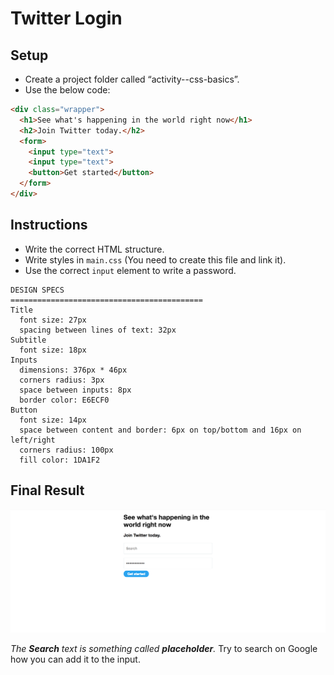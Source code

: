 # Twitter Login

## Setup

- Create a project folder called “activity--css-basics”.
- Use the below code:

```html
<div class="wrapper">
  <h1>See what's happening in the world right now</h1>
  <h2>Join Twitter today.</h2>
  <form>
    <input type="text">
    <input type="text">
    <button>Get started</button>
  </form>
</div>
```

## Instructions

- Write the correct HTML structure.
- Write styles in `main.css` (You need to create this file and link it).
- Use the correct `input` element to write a password.

```
DESIGN SPECS
===========================================
Title
  font size: 27px
  spacing between lines of text: 32px
Subtitle
  font size: 18px
Inputs
  dimensions: 376px * 46px
  corners radius: 3px
  space between inputs: 8px
  border color: E6ECF0
Button
  font size: 14px
  space between content and border: 6px on top/bottom and 16px on left/right
  corners radius: 100px
  fill color: 1DA1F2
```

## Final Result

![link to Twitter Login](twitter-login.png)

_The **Search** text is something called **placeholder**._ Try to search on Google how you can add it to the input.
